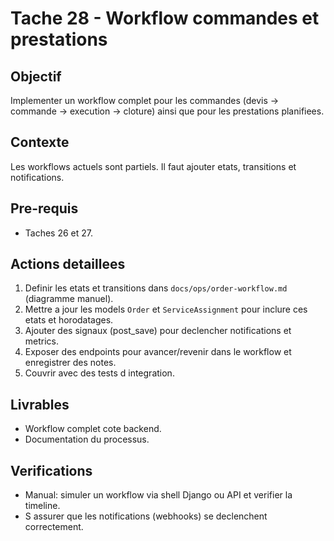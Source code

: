 # Tache 28 - Workflow commandes et prestations

## Objectif
Implementer un workflow complet pour les commandes (devis -> commande -> execution -> cloture) ainsi que pour les prestations planifiees.

## Contexte
Les workflows actuels sont partiels. Il faut ajouter etats, transitions et notifications.

## Pre-requis
- Taches 26 et 27.

## Actions detaillees
1. Definir les etats et transitions dans `docs/ops/order-workflow.md` (diagramme manuel).
2. Mettre a jour les models `Order` et `ServiceAssignment` pour inclure ces etats et horodatages.
3. Ajouter des signaux (post_save) pour declencher notifications et metrics.
4. Exposer des endpoints pour avancer/revenir dans le workflow et enregistrer des notes.
5. Couvrir avec des tests d integration.

## Livrables
- Workflow complet cote backend.
- Documentation du processus.

## Verifications
- Manual: simuler un workflow via shell Django ou API et verifier la timeline.
- S assurer que les notifications (webhooks) se declenchent correctement.

